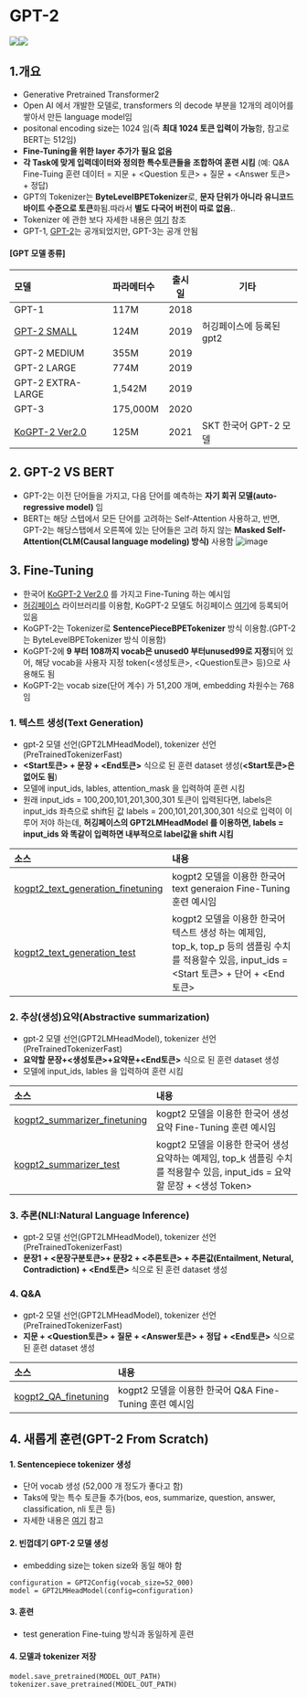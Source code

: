 # GPT-2
<img src="https://img.shields.io/badge/Pytorch-EE4C2C?style=flat-square&logo=Pytorch&logoColor=white"/><img src="https://img.shields.io/badge/Python-3766AB?style=flat-square&logo=Python&logoColor=white"/></a>

## 1.개요
- Generative Pretrained Transformer2
- Open AI 에서 개발한 모델로, transformers 의 decode 부분을 12개의 레이어를 쌓아서 만든 language model임
- positonal encoding size는 1024 임(즉 **최대 1024 토큰 입력이 가능**함, 참고로 BERT는 512임) 
- **Fine-Tuning을 위한 layer 추가가 필요 없음**
- **각 Task에 맞게 입력데이터와 정의한 특수토큰들을 조합하여 훈련 시킴** (예: Q&A Fine-Tuing 훈련 데이터 = 지문 + <Question 토큰> + 질문 + <Answer 토큰> + 정답)
- GPT의 Tokenizer는 **ByteLevelBPETokenizer**로, **문자 단위가 아니라 유니코드 바이트 수준으로 토큰**화됨.따라서 **별도 다국어 버전이 따로 없음.**.
- Tokenizer 에 관한 보다 자세한 내용은 [여기](https://github.com/kobongsoo/GPT-2/tree/master/tokenizer) 참조
- GPT-1, [GPT-2](https://github.com/openai/gpt-2)는 공개되었지만, GPT-3는 공개 안됨

#### [GPT 모델 종류]
|모델|파라메터수|출시일|기타|
|:--------|:----------|:-----:|-------------------|
|GPT-1|117M|2018||
|[GPT-2 SMALL](https://huggingface.co/gpt2)|124M|2019|허깅페이스에 등록된 gpt2|
|GPT-2 MEDIUM|355M|2019||
|GPT-2 LARGE|774M|2019||
|GPT-2 EXTRA-LARGE|1,542M|2019||
|GPT-3|175,000M|2020||
|[KoGPT-2 Ver2.0](https://github.com/SKT-AI/KoGPT2)|125M|2021|SKT 한국어 GPT-2 모델|

## 2.  GPT-2 VS BERT
- GPT-2는 이전 단어들을 가지고, 다음 단어를 예측하는 **자기 회귀 모델(auto-regressive model)** 임 
- BERT는 해당 스텝에서 모든 단어를 고려하는 Self-Attention 사용하고,
반면, GPT-2는 해당스탭에서 오른쪽에 있는 단어들은 고려 하지 않는 **Masked Self-Attention(CLM(Causal language modeling) 방식)** 사용함
 ![image](https://user-images.githubusercontent.com/93692701/167518193-15bf7128-2e8c-427f-ba87-99bf4c11b936.png)

## 3. Fine-Tuning
- 한국어 [KoGPT-2 Ver2.0](https://github.com/SKT-AI/KoGPT2) 를 가지고 Fine-Tuning 하는 예시임
- [허깅페이스](https://huggingface.co/) 라이브러리를 이용함, KoGPT-2 모델도 허깅페이스 [여기](https://huggingface.co/skt/kogpt2-base-v2)에 등록되어 있음
- KoGPT-2는 Tokenizer로 **SentencePieceBPETokenizer** 방식 이용함.(GPT-2는 ByteLevelBPETokenizer 방식 이용함)
- KoGPT-2에 **9 부터 108까지 vocab은 unused0 부터unused99로 지정**되어 있어, 해당 vocab을 사용자 지정 token(<생성토큰>, <Question토큰> 등)으로 사용해도 됨
- KoGPT-2는 vocab size(단어 계수) 가 51,200 개며, embedding 차원수는 768임

### 1. 텍스트 생성(Text Generation)
- gpt-2 모델 선언(GPT2LMHeadModel), tokenizer 선언(PreTrainedTokenizerFast)
- **<Start토큰> + 문장 + <End토큰>** 식으로 된 훈련 dataset 생성(**<Start토큰>은 없어도 됨**)
- 모델에 input_ids, lables, attention_mask 을 입력하여 훈련 시킴
- 원래 input_ids = 100,200,101,201,300,301 토큰이 입력된다면, labels은 input_ids 좌측으로 shift된 값 labels = 200,101,201,300,301 식으로 입력이 이루어 저야 하는데, **허깅페이스의 GPT2LMHeadModel 를 이용하면, labels = input_ids 와 똑같이 입력하면 내부적으로 label값을 shift 시킴**

|소스|내용|
|:--------|:-------------------------------|
|[kogpt2_text_generation_finetuning](https://github.com/kobongsoo/GPT-2/blob/master/kogpt2_text_generation_finetuning.ipynb)|kogpt2 모델을 이용한 한국어 text generaion Fine-Tuning 훈련 예시임|
|[kogpt2_text_generation_test](https://github.com/kobongsoo/GPT-2/blob/master/kogpt2_text_generation_test.ipynb)|kogpt2 모델을 이용한 한국어 텍스트 생성 하는 예제임, top_k, top_p 등의 샘플링 수치를 적용할수 있음, input_ids = <Start 토큰> + 단어 + <End 토큰>|

### 2. 추상(생성)요약(Abstractive summarization)
- gpt-2 모델 선언(GPT2LMHeadModel), tokenizer 선언(PreTrainedTokenizerFast)
- **요약할 문장+<생성토큰>+요약문+<End토큰>** 식으로 된 훈련 dataset 생성
- 모델에 input_ids, lables 을 입력하여 훈련 시킴

|소스|내용|
|:--------|:-------------------------------|
|[kogpt2_summarizer_finetuning](https://github.com/kobongsoo/GPT-2/blob/master/kogpt2_summarizer_finetuning.ipynb)|kogpt2 모델을 이용한 한국어 생성 요약 Fine-Tuning 훈련 예시임|
|[kogpt2_summarizer_test](https://github.com/kobongsoo/GPT-2/blob/master/kogpt2_summarizer_test.ipynb)|kogpt2 모델을 이용한 한국어 생성 요약하는 예제임, top_k 샘플링 수치를 적용할수 있음, input_ids = 요약할 문장 + <생성 Token>|

### 3. 추론(NLI:Natural Language Inference)
- gpt-2 모델 선언(GPT2LMHeadModel), tokenizer 선언(PreTrainedTokenizerFast)
- **문장1 + <문장구분토큰>+ 문장2 + <추론토큰> + 추론값(Entailment, Netural, Contradiction) + <End토큰>** 식으로 된 훈련 dataset 생성

### 4. Q&A
- gpt-2 모델 선언(GPT2LMHeadModel), tokenizer 선언(PreTrainedTokenizerFast)
- **지문 + <Question토큰> + 질문 + <Answer토큰> + 정답 + <End토큰>** 식으로 된 훈련 dataset 생성

|소스|내용|
|:--------|:-------------------------------|
|[kogpt2_QA_finetuning](https://github.com/kobongsoo/GPT-2/blob/master/kogpt2_QA_finetuning.ipynb)|kogpt2 모델을 이용한 한국어 Q&A Fine-Tuning 훈련 예시임|



## 4. 새롭게 훈련(GPT-2 From Scratch)
#### 1. Sentencepiece tokenizer 생성 
 - 단어 vocab 생성 (52,000 개 정도가 좋다고 함)
 - Taks에 맞는 특수 토큰들 추가(bos, eos, summarize, question, answer, classification, nli 토큰 등)
 - 자세한 내용은 [여기](https://github.com/kobongsoo/GPT-2/tree/master/tokenizer) 참고 
 
#### 2. 빈껍데기 GPT-2 모델 생성
- embedding size는 token size와 동일 해야 함
```
configuration = GPT2Config(vocab_size=52_000)
model = GPT2LMHeadModel(config=configuration) 
```

#### 3. 훈련
- test generation Fine-tuing 방식과 동일하게 훈련

#### 4. 모델과 tokenizer 저장
```
model.save_pretrained(MODEL_OUT_PATH)
tokenizer.save_pretrained(MODEL_OUT_PATH)
```

